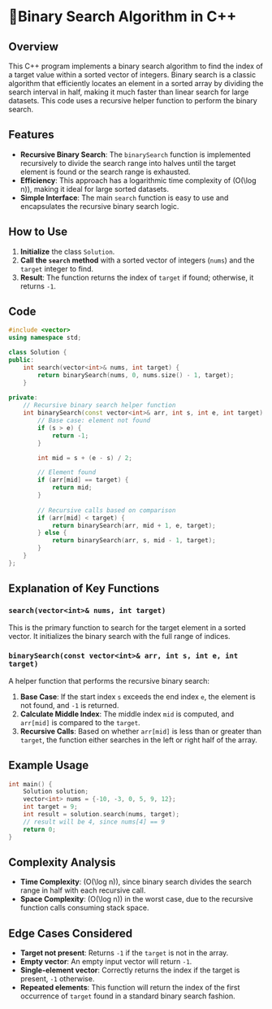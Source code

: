 # 🔎Binary Search Algorithm in C++

## Overview
This C++ program implements a binary search algorithm to find the index of a target value within a sorted vector of integers. Binary search is a classic algorithm that efficiently locates an element in a sorted array by dividing the search interval in half, making it much faster than linear search for large datasets. This code uses a recursive helper function to perform the binary search.

## Features
- **Recursive Binary Search**: The `binarySearch` function is implemented recursively to divide the search range into halves until the target element is found or the search range is exhausted.
- **Efficiency**: This approach has a logarithmic time complexity of \(O(\log n)\), making it ideal for large sorted datasets.
- **Simple Interface**: The main `search` function is easy to use and encapsulates the recursive binary search logic.

## How to Use
1. **Initialize** the class `Solution`.
2. **Call the `search` method** with a sorted vector of integers (`nums`) and the `target` integer to find.
3. **Result**: The function returns the index of `target` if found; otherwise, it returns `-1`.

## Code

```cpp
#include <vector>
using namespace std;

class Solution {
public:
    int search(vector<int>& nums, int target) {
        return binarySearch(nums, 0, nums.size() - 1, target);
    }
    
private:
    // Recursive binary search helper function
    int binarySearch(const vector<int>& arr, int s, int e, int target) {
        // Base case: element not found
        if (s > e) {
            return -1;
        }

        int mid = s + (e - s) / 2;

        // Element found
        if (arr[mid] == target) {
            return mid;
        }
        
        // Recursive calls based on comparison
        if (arr[mid] < target) {
            return binarySearch(arr, mid + 1, e, target);
        } else {
            return binarySearch(arr, s, mid - 1, target);
        }
    }
};
```

## Explanation of Key Functions

### `search(vector<int>& nums, int target)`
This is the primary function to search for the target element in a sorted vector. It initializes the binary search with the full range of indices.

### `binarySearch(const vector<int>& arr, int s, int e, int target)`
A helper function that performs the recursive binary search:
1. **Base Case**: If the start index `s` exceeds the end index `e`, the element is not found, and `-1` is returned.
2. **Calculate Middle Index**: The middle index `mid` is computed, and `arr[mid]` is compared to the `target`.
3. **Recursive Calls**: Based on whether `arr[mid]` is less than or greater than `target`, the function either searches in the left or right half of the array.

## Example Usage

```cpp
int main() {
    Solution solution;
    vector<int> nums = {-10, -3, 0, 5, 9, 12};
    int target = 9;
    int result = solution.search(nums, target);
    // result will be 4, since nums[4] == 9
    return 0;
}
```

## Complexity Analysis

- **Time Complexity**: \(O(\log n)\), since binary search divides the search range in half with each recursive call.
- **Space Complexity**: \(O(\log n)\) in the worst case, due to the recursive function calls consuming stack space.

## Edge Cases Considered
- **Target not present**: Returns `-1` if the `target` is not in the array.
- **Empty vector**: An empty input vector will return `-1`.
- **Single-element vector**: Correctly returns the index if the target is present, `-1` otherwise.
- **Repeated elements**: This function will return the index of the first occurrence of `target` found in a standard binary search fashion.

